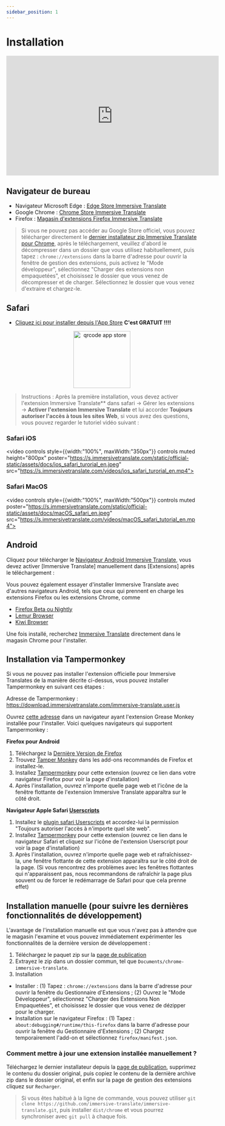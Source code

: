 ```yaml
---
sidebar_position: 1
---
```


# Installation
<iframe width="560" height="315" src="https://www.youtube.com/embed/SHznc5kQCM4?si=RyZYUcjW560Bc57-" title="Lecteur vidéo YouTube" frameborder="0" allow="accelerometer; autoplay; clipboard-write; encrypted-media; gyroscope; picture-in-picture; web-share" allowfullscreen></iframe>

## Navigateur de bureau

- Navigateur Microsoft Edge : [Edge Store Immersive Translate](https://microsoftedge.microsoft.com/addons/detail/amkbmndfnliijdhojkpoglbnaaahippg)
- Google Chrome : [Chrome Store Immersive Translate](https://chrome.google.com/webstore/detail/immersive-translate/bpoadfkcbjbfhfodiogcnhhhpibjhbnh)
- Firefox : [Magasin d'extensions Firefox Immersive Translate](https://addons.mozilla.org/firefox/addon/immersive-translate/)

> Si vous ne pouvez pas accéder au Google Store officiel, vous pouvez télécharger directement le [dernier installateur zip Immersive Translate pour Chrome](https://download.immersivetranslate.com/latest/chrome-immersive-translate.zip), après le téléchargement, veuillez d'abord le décompresser dans un dossier que vous utilisez habituellement, puis tapez : `chrome://extensions` dans la barre d'adresse pour ouvrir la fenêtre de gestion des extensions, puis activez le "Mode développeur", sélectionnez "Charger des extensions non empaquetées", et choisissez le dossier que vous venez de décompresser et de charger. Sélectionnez le dossier que vous venez d'extraire et chargez-le.

## Safari

- [Cliquez ici pour installer depuis l'App Store](https://apps.apple.com/app/immersive-translate/id6447957425) **C'est GRATUIT !!!!**

<div align="center">
<img src="https://s.immersivetranslate.com/static/official-static/assets/immersive-app-store.png" width="150" alt="qrcode app store"/>
</div>

> Instructions : Après la première installation, vous devez activer l'extension Immersive Translate\*\* dans safari -> Gérer les extensions -> **Activer l'extension Immersive Translate** et lui accorder **Toujours autoriser l'accès à tous les sites Web**, si vous avez des questions, vous pouvez regarder le tutoriel vidéo suivant :

### Safari iOS

<video
controls style={{width:"100%", maxWidth:"350px"}}
controls
muted
height="800px"
poster="https://s.immersivetranslate.com/static/official-static/assets/docs/ios_safari_turorial_en.jpeg" src="https://s.immersivetranslate.com/videos/ios_safari_turorial_en.mp4"></video>

### Safari MacOS

<video
controls style={{width:"100%", maxWidth:"500px"}}
controls
muted
poster="https://s.immersivetranslate.com/static/official-static/assets/docs/macOS_safari_en.jpeg" src="https://s.immersivetranslate.com/videos/macOS_safari_tutorial_en.mp4"></video>

## Android

Cliquez pour télécharger le [Navigateur Android Immersive Translate](/fr/android/), vous devez activer [Immersive Translate] manuellement dans [Extensions] après le téléchargement :

Vous pouvez également essayer d'installer Immersive Translate avec d'autres navigateurs Android, tels que ceux qui prennent en charge les extensions Firefox ou les extensions Chrome, comme

- [Firefox Beta ou Nightly](https://www.mozilla.org/firefox/channel/android/)
- [Lemur Browser](https://lemurbrowser.com/app/)
- [Kiwi Browser](https://kiwibrowser.com/)

Une fois installé, recherchez [Immersive Translate](https://chrome.google.com/webstore/detail/immersive-translate/bpoadfkcbjbfhfodiogcnhhhpibjhbnh) directement dans le magasin Chrome pour l'installer.

## Installation via Tampermonkey

Si vous ne pouvez pas installer l'extension officielle pour Immersive Translates de la manière décrite ci-dessus, vous pouvez installer Tampermonkey en suivant ces étapes :

Adresse de Tampermonkey : https://download.immersivetranslate.com/immersive-translate.user.js

Ouvrez [cette adresse](https://download.immersivetranslate.com/immersive-translate.user.js) dans un navigateur ayant l'extension Grease Monkey installée pour l'installer. Voici quelques navigateurs qui supportent Tampermonkey :

**Firefox pour Android**

1. Téléchargez la [Dernière Version de Firefox](https://www.mozilla.org/firefox/browsers/mobile/android/)
2. Trouvez [Tamper Monkey](https://www.tampermonkey.net/) dans les add-ons recommandés de Firefox et installez-le.
3. Installez [Tampermonkey](https://download.immersivetranslate.com/immersive-translate.user.js) pour cette extension (ouvrez ce lien dans votre navigateur Firefox pour voir la page d'installation)
4. Après l'installation, ouvrez n'importe quelle page web et l'icône de la fenêtre flottante de l'extension Immersive Translate apparaîtra sur le côté droit.

**Navigateur Apple Safari [Userscripts](https://itunes.apple.com/us/app/userscripts/id1463298887)**

1. Installez le [plugin safari Userscripts](https://itunes.apple.com/us/app/userscripts/id1463298887) et accordez-lui la permission "Toujours autoriser l'accès à n'importe quel site web".
2. Installez [Tampermonkey](https://download.immersivetranslate.com/immersive-translate.user.js) pour cette extension (ouvrez ce lien dans le navigateur Safari et cliquez sur l'icône de l'extension Userscript pour voir la page d'installation)
3. Après l'installation, ouvrez n'importe quelle page web et rafraîchissez-la, une fenêtre flottante de cette extension apparaîtra sur le côté droit de la page. (Si vous rencontrez des problèmes avec les fenêtres flottantes qui n'apparaissent pas, nous recommandons de rafraîchir la page plus souvent ou de forcer le redémarrage de Safari pour que cela prenne effet)


## Installation manuelle (pour suivre les dernières fonctionnalités de développement)

L'avantage de l'installation manuelle est que vous n'avez pas à attendre que le magasin l'examine et vous pouvez immédiatement expérimenter les fonctionnalités de la dernière version de développement :

1. Téléchargez le paquet zip sur la [page de publication](https://github.com/immersive-translate/immersive-translate/releases/)
2. Extrayez le zip dans un dossier commun, tel que `Documents/chrome-immersive-translate`.
3. Installation

- Installer : (1) Tapez : `chrome://extensions` dans la barre d'adresse pour ouvrir la fenêtre du Gestionnaire d'Extensions ; (2) Ouvrez le "Mode Développeur", sélectionnez "Charger des Extensions Non Empaquetées", et choisissez le dossier que vous venez de dézipper pour le charger.
- Installation sur le navigateur Firefox : (1) Tapez : `about:debugging#/runtime/this-firefox` dans la barre d'adresse pour ouvrir la fenêtre du Gestionnaire d'Extensions ; (2) Chargez temporairement l'add-on et sélectionnez `firefox/manifest.json`.

### Comment mettre à jour une extension installée manuellement ?

Téléchargez le dernier installateur depuis la [page de publication](https://github.com/immersive-translate/immersive-translate/releases/), supprimez le contenu du dossier original, puis copiez le contenu de la dernière archive zip dans le dossier original, et enfin sur la page de gestion des extensions cliquez sur `Recharger`.

> Si vous êtes habitué à la ligne de commande, vous pouvez utiliser `git clone https://github.com/immersive-translate/immersive-translate.git`, puis installer `dist/chrome` et vous pourrez synchroniser avec `git pull` à chaque fois.